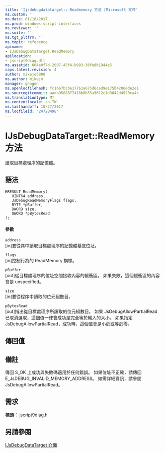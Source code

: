 ```yaml
---
title: 'Ijsdebugdatatarget:: Readmemory 方法 |Microsoft 文件'
ms.custom: ''
ms.date: 01/18/2017
ms.prod: windows-script-interfaces
ms.reviewer: ''
ms.suite: ''
ms.tgt_pltfrm: ''
ms.topic: reference
apiname:
- IJsDebugDataTarget.ReadMemory
apilocation:
- jscript9diag.dll
ms.assetid: 664e0f7d-2007-45f4-b993-36fe8b1944e5
caps.latest.revision: 4
author: mikejo5000
ms.author: mikejo
manager: ghogen
ms.openlocfilehash: fc1b67b33e17761a675d6ced9e175b4206ede2e1
ms.sourcegitcommit: aadb9588877418b8b55a5612c1d3842d4520ca4c
ms.translationtype: MT
ms.contentlocale: zh-TW
ms.lasthandoff: 10/27/2017
ms.locfileid: "24728498"
---
```

# <a name="ijsdebugdatatargetreadmemory-method"></a>IJsDebugDataTarget::ReadMemory 方法
讀取目標處理序的記憶體。  
  
## <a name="syntax"></a>語法  
  
```  
HRESULT ReadMemory(  
   UINT64 address,  
   JsDebugReadMemoryFlags flags,  
   BYTE *pBuffer,  
   DWORD size,  
   DWORD *pBytesRead  
);  
```  
  
#### <a name="parameters"></a>參數  
 `address`  
 [in]要從其中讀取目標處理序的記憶體基底位址。  
  
 `flags`  
 [in]控制行為的 ReadMemory 旗標。  
  
 `pBuffer`  
 [out]從目標處理序的位址空間接收內容的緩衝區。 如果失敗，這個緩衝區的內容會是 unspecified。  
  
 `size`  
 [in]要從程序中讀取的位元組數目。  
  
 `pBytesRead`  
 [out]指出從目標處理序所讀取的位元組數目。 如果 JsDebugAllowPartialRead 已取消選取，這個值一律會成功是完全等於輸入的大小。 如果指定 JsDebugAllowPartialRead，成功時，這個值會是小於或等於零。  
  
## <a name="return-value"></a>傳回值  
  
## <a name="remarks"></a>備註  
 傳回 S_OK 上成功與失敗碼適用於任何錯誤。 如果位址不正確，請傳回 E_JsDEBUG_INVALID_MEMORY_ADDRESS。 如需詳細資訊，請參閱 JsDebugAllowPartialRead。  
  
## <a name="requirements"></a>需求  
 **標頭：** jscript9diag.h  
  
## <a name="see-also"></a>另請參閱  
 [IJsDebugDataTarget 介面](../../winscript/reference/ijsdebugdatatarget-interface.md)